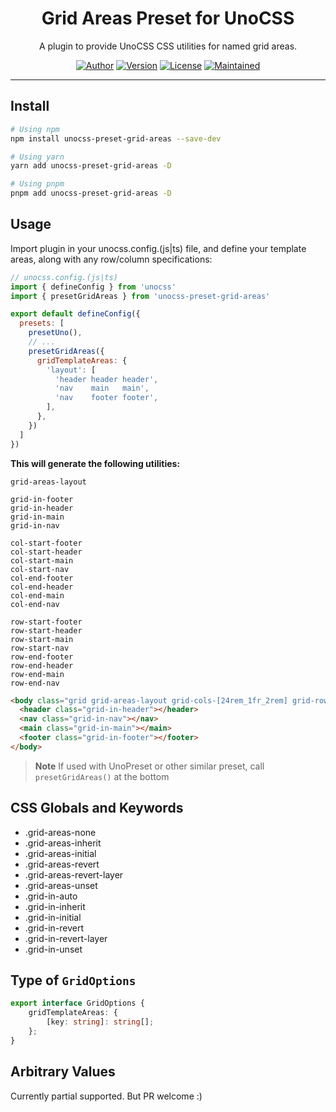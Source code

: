 <h1 align="center">Grid Areas Preset for UnoCSS</h1>
<p align="center">
  A plugin to provide UnoCSS CSS utilities for named grid areas.
</p>
<p align="center">
  <a href="https://chz.dev"><img src="https://img.shields.io/badge/Author-CHZ-black?style=for-the-badge" alt="Author"></a>
  <a href="https://www.npmjs.com/package/unocss-preset-grid-areas"><img src="https://img.shields.io/npm/v/unocss-preset-grid-areas?style=for-the-badge" alt="Version"></a>
  <a href="https://github.com/chz/unocss-preset-grid-areas/blob/dev/LICENSE"><img src="https://img.shields.io/github/license/chz/unocss-preset-grid-areas?sanitize=true&style=for-the-badge" alt="License"></a>
  <a href="https://www.npmjs.com/package/unocss-preset-grid-areas"><img src="https://img.shields.io/maintenance/yes/2023?style=for-the-badge" alt="Maintained"></a>
</p>

---

## Install
```sh
# Using npm
npm install unocss-preset-grid-areas --save-dev

# Using yarn
yarn add unocss-preset-grid-areas -D

# Using pnpm
pnpm add unocss-preset-grid-areas -D
```

## Usage

Import plugin in your unocss.config.(js|ts) file, and define your template areas, along with any row/column specifications:

```js
// unocss.config.(js|ts)
import { defineConfig } from 'unocss'
import { presetGridAreas } from 'unocss-preset-grid-areas'

export default defineConfig({
  presets: [
    presetUno(),
    // ...
    presetGridAreas({
      gridTemplateAreas: {
        'layout': [
          'header header header',
          'nav    main   main',
          'nav    footer footer',
        ],
      },
    })
  ]
})
```
**This will generate the following utilities:**
```plain
grid-areas-layout

grid-in-footer
grid-in-header
grid-in-main
grid-in-nav

col-start-footer
col-start-header
col-start-main
col-start-nav
col-end-footer
col-end-header
col-end-main
col-end-nav

row-start-footer
row-start-header
row-start-main
row-start-nav
row-end-footer
row-end-header
row-end-main
row-end-nav
```

```html
<body class="grid grid-areas-layout grid-cols-[24rem_1fr_2rem] grid-rows-[6rem_3rem_1fr_auto] h-full">
  <header class="grid-in-header"></header>
  <nav class="grid-in-nav"></nav>
  <main class="grid-in-main"></main>
  <footer class="grid-in-footer"></footer>
</body>
```

> **Note**
> If used with UnoPreset or other similar preset, call `presetGridAreas()` at the bottom

## CSS Globals and Keywords

* .grid-areas-none
* .grid-areas-inherit
* .grid-areas-initial
* .grid-areas-revert
* .grid-areas-revert-layer
* .grid-areas-unset
* .grid-in-auto
* .grid-in-inherit
* .grid-in-initial
* .grid-in-revert
* .grid-in-revert-layer
* .grid-in-unset

## Type of `GridOptions`

```ts
export interface GridOptions {
    gridTemplateAreas: {
        [key: string]: string[];
    };
}
```

## Arbitrary Values

Currently partial supported. But PR welcome :)

